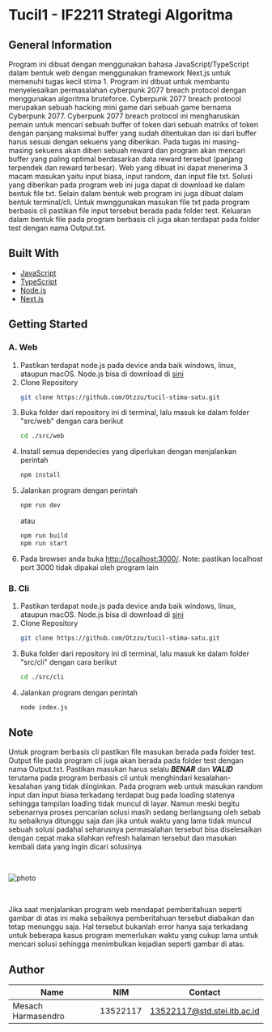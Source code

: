 # Tucil1 - IF2211 Strategi Algoritma

## General Information
Program ini dibuat dengan menggunakan bahasa JavaScript/TypeScript dalam bentuk web dengan menggunakan framework Next.js untuk memenuhi tugas kecil stima 1. Program ini dibuat 
untuk membantu menyelesaikan permasalahan cyberpunk 2077 breach protocol dengan menggunakan algoritma bruteforce. Cyberpunk 2077 breach protocol merupakan sebuah hacking mini 
game dari sebuah game bernama Cyberpunk 2077. Cyberpunk 2077 breach protocol ini mengharuskan pemain untuk mencari sebuah buffer of token dari sebuah matriks of token dengan
panjang maksimal buffer yang sudah ditentukan dan isi dari buffer harus sesuai dengan sekuens yang diberikan. Pada tugas ini masing-masing sekuens akan diberi sebuah reward dan
program akan mencari buffer yang paling optimal berdasarkan data reward tersebut (panjang terpendek dan reward terbesar). Web yang dibuat ini dapat menerima 3 macam masukan yaitu
input biasa, input random, dan input file txt. Solusi yang diberikan pada program web ini juga dapat di download ke dalam bentuk file txt. Selain dalam bentuk web program ini juga 
dibuat dalam bentuk terminal/cli. Untuk mwnggunakan masukan file txt pada program berbasis cli pastikan file input tersebut berada pada folder test. Keluaran dalam bentuk file pada
program berbasis cli juga akan terdapat pada folder test dengan nama Output.txt.

## Built With
* [JavaScript](https://developer.mozilla.org/en-US/docs/Web/JavaScript)
* [TypeScript](https://www.typescriptlang.org/docs/)
* [Node.js](https://nodejs.org/docs/latest/api/)
* [Next.js](https://nextjs.org/)

## Getting Started
### A. Web
1. Pastikan terdapat node.js pada device anda baik windows, linux, ataupun macOS. Node.js bisa di download di [sini](https://nodejs.org/en/download)
1. Clone Repository
   ```sh
   git clone https://github.com/Otzzu/tucil-stima-satu.git
   ```
2. Buka folder dari repository ini di terminal, lalu masuk ke dalam folder "src/web" dengan cara berikut
   ```sh
   cd ./src/web
   ```
3. Install semua dependecies yang diperlukan dengan menjalankan perintah
   ```sh
   npm install
   ```
4. Jalankan program dengan perintah
   ```sh
   npm run dev
   ```
   atau
   ```sh
   npm run build
   npm run start
   ```
5. Pada browser anda buka [http://localhost:3000/](http://localhost:3000/). Note: pastikan localhost port 3000 tidak dipakai oleh program lain

### B. Cli
1. Pastikan terdapat node.js pada device anda baik windows, linux, ataupun macOS. Node.js bisa di download di [sini](https://nodejs.org/en/download)
1. Clone Repository
   ```sh
   git clone https://github.com/Otzzu/tucil-stima-satu.git
   ```
2. Buka folder dari repository ini di terminal, lalu masuk ke dalam folder "src/cli" dengan cara berikut
   ```sh
   cd ./src/cli
   ```
3. Jalankan program dengan perintah
   ```sh
   node index.js
   ```

## Note
Untuk program berbasis cli pastikan file masukan berada pada folder test. Output file pada program cli juga akan berada pada folder test dengan nama Output.txt. Pastikan
masukan harus selalu _**BENAR**_ dan _**VALID**_ terutama pada program berbasis cli untuk menghindari kesalahan-kesalahan yang tidak diinginkan. Pada program web untuk masukan
random input dan input biasa terkadang terdapat bug pada loading statenya sehingga tampilan loading tidak muncul di layar. Namun meski begitu sebenarnya proses pencarian solusi
masih sedang berlangsung oleh sebab itu sebaiknya ditunggu saja dan jika untuk waktu yang lama tidak muncul sebuah solusi padahal seharusnya permasalahan tersebut bisa diselesaikan
dengan cepat maka silahkan refresh halaman tersebut dan masukan kembali data yang ingin dicari solusinya

<br/>

![photo](https://res.cloudinary.com/dssrh53qx/image/upload/v1707773518/mo2aatnmycpxkjcgi5gv.png)

</br>


Jika saat menjalankan program web mendapat pemberitahuan seperti gambar di atas ini maka sebaiknya pemberitahuan tersebut diabaikan dan tetap menunggu saja. Hal tersebut bukanlah error hanya saja terkadang untuk beberapa kasus program memerlukan waktu yang cukup lama untuk mencari solusi sehingga menimbulkan kejadian seperti gambar di atas.


## Author
| Name  | NIM | Contact
| ------------- | ------------- | ------------- |
| Mesach Harmasendro  |  13522117  |   13522117@std.stei.itb.ac.id
